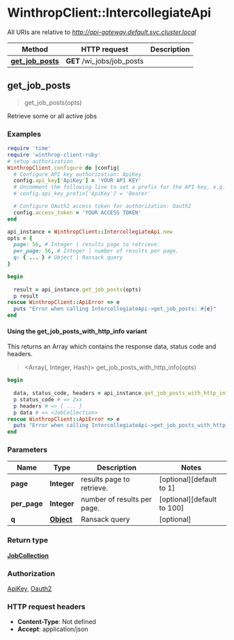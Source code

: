 # WinthropClient::IntercollegiateApi

All URIs are relative to *http://api-gateway.default.svc.cluster.local*

| Method | HTTP request | Description |
| ------ | ------------ | ----------- |
| [**get_job_posts**](IntercollegiateApi.md#get_job_posts) | **GET** /wi_jobs/job_posts |  |


## get_job_posts

> <JobCollection> get_job_posts(opts)



Retrieve some or all active jobs

### Examples

```ruby
require 'time'
require 'winthrop-client-ruby'
# setup authorization
WinthropClient.configure do |config|
  # Configure API key authorization: ApiKey
  config.api_key['ApiKey'] = 'YOUR API KEY'
  # Uncomment the following line to set a prefix for the API key, e.g. 'Bearer' (defaults to nil)
  # config.api_key_prefix['ApiKey'] = 'Bearer'

  # Configure OAuth2 access token for authorization: Oauth2
  config.access_token = 'YOUR ACCESS TOKEN'
end

api_instance = WinthropClient::IntercollegiateApi.new
opts = {
  page: 56, # Integer | results page to retrieve.
  per_page: 56, # Integer | number of results per page.
  q: { ... } # Object | Ransack query
}

begin
  
  result = api_instance.get_job_posts(opts)
  p result
rescue WinthropClient::ApiError => e
  puts "Error when calling IntercollegiateApi->get_job_posts: #{e}"
end
```

#### Using the get_job_posts_with_http_info variant

This returns an Array which contains the response data, status code and headers.

> <Array(<JobCollection>, Integer, Hash)> get_job_posts_with_http_info(opts)

```ruby
begin
  
  data, status_code, headers = api_instance.get_job_posts_with_http_info(opts)
  p status_code # => 2xx
  p headers # => { ... }
  p data # => <JobCollection>
rescue WinthropClient::ApiError => e
  puts "Error when calling IntercollegiateApi->get_job_posts_with_http_info: #{e}"
end
```

### Parameters

| Name | Type | Description | Notes |
| ---- | ---- | ----------- | ----- |
| **page** | **Integer** | results page to retrieve. | [optional][default to 1] |
| **per_page** | **Integer** | number of results per page. | [optional][default to 100] |
| **q** | [**Object**](.md) | Ransack query | [optional] |

### Return type

[**JobCollection**](JobCollection.md)

### Authorization

[ApiKey](../README.md#ApiKey), [Oauth2](../README.md#Oauth2)

### HTTP request headers

- **Content-Type**: Not defined
- **Accept**: application/json

